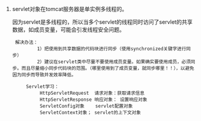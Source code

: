 1. servlet对象在tomcat服务器是单实例多线程的。

	因为servlet是多线程的，所以当多个servlet的线程同时访问了servlet的共享数据，如成员变量，可能会引发线程安全问题。
		
		解决办法：
				1）把使用到共享数据的代码块进行同步（使用synchronized关键字进行同步）
				2）建议在servlet类中尽量不要使用成员变量。如果确实要使用成员，必须同步。而且尽量缩小同步代码块的范围。（哪里使用到了成员变量，就同步哪里！！），以避免因为同步而导致并发效率降低。

			Servlet学习：
				 HttpServletRequest  请求对象：获取请求信息
				 HttpServletResponse 响应对象： 设置响应对象
				 ServletConfig对象    servlet配置对象
				 ServletContext对象； servlet的上下文对象
				